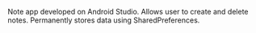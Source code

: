Note app developed on Android Studio. Allows user to create and delete notes. Permanently stores data using SharedPreferences.
